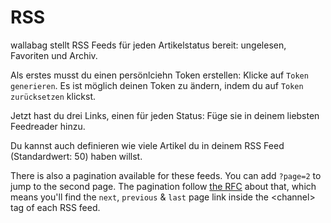 # RSS

wallabag stellt RSS Feeds für jeden Artikelstatus bereit: ungelesen,
Favoriten und Archiv.

Als erstes musst du einen persönlciehn Token erstellen: Klicke auf
`Token generieren`. Es ist möglich deinen Token zu ändern, indem du auf
`Token zurücksetzen` klickst.

Jetzt hast du drei Links, einen für jeden Status: Füge sie in deinem
liebsten Feedreader hinzu.

Du kannst auch definieren wie viele Artikel du in deinem RSS Feed
(Standardwert: 50) haben willst.

There is also a pagination available for these feeds. You can add
`?page=2` to jump to the second page. The pagination follow [the
RFC](https://tools.ietf.org/html/rfc5005#page-4) about that, which means
you'll find the `next`, `previous` & `last` page link inside the
&lt;channel&gt; tag of each RSS feed.

